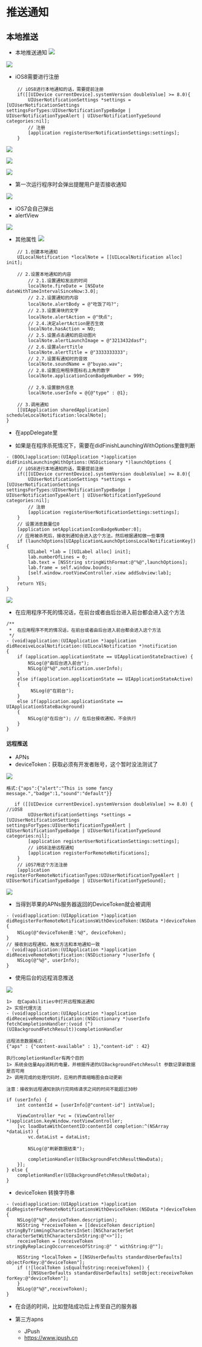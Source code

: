 # 推送通知

## 本地推送

- 本地推送通知
![](/images/Snip20150814_45.png)

![](/images/Snip20150813_28.png)

- iOS8需要进行注册
```objc
    // iOS8进行本地通知的话，需要提前注册
    if([[UIDevice currentDevice].systemVersion doubleValue] >= 8.0){
        UIUserNotificationSettings *settings = [UIUserNotificationSettings settingsForTypes:UIUserNotificationTypeBadge | UIUserNotificationTypeAlert | UIUserNotificationTypeSound categories:nil];
        // 注册
        [application registerUserNotificationSettings:settings];
    }
```
![](/images/Snip20150813_31.png)

![](/images/Snip20150814_43.png)

![](/images/Snip20150814_42.png)

- 第一次运行程序时会弹出提醒用户是否接收通知

![](/images/Snip20150813_27.png)

- iOS7会自己弹出
- alertView

![](/images/Snip20150813_29.png)
- 其他属性
![](/images/Snip20150813_32.png)

```objc
    // 1.创建本地通知
    UILocalNotification *localNote = [[UILocalNotification alloc] init];

    // 2.设置本地通知的内容
        // 2.1.设置通知发出的时间
        localNote.fireDate = [NSDate dateWithTimeIntervalSinceNow:3.0];
        // 2.2.设置通知的内容
        localNote.alertBody = @"吃饭了吗?";
        // 2.3.设置滑块的文字
        localNote.alertAction = @"快点";
        // 2.4.决定alertAction是否生效
        localNote.hasAction = NO;
        // 2.5.设置点击通知的启动图片
        localNote.alertLaunchImage = @"3213432dasf";
        // 2.6.设置alertTitle
        localNote.alertTitle = @"3333333333";
        // 2.7.设置有通知时的音效
        localNote.soundName = @"buyao.wav";
        // 2.8.设置应用程序图标右上角的数字
        localNote.applicationIconBadgeNumber = 999;

        // 2.9.设置额外信息
        localNote.userInfo = @{@"type" : @1};

    // 3.调用通知
    [[UIApplication sharedApplication] scheduleLocalNotification:localNote];
}
```

- 在appDelegate里

- 如果是在程序杀死情况下，需要在didFinishLaunchingWithOptions里做判断

```objc
- (BOOL)application:(UIApplication *)application didFinishLaunchingWithOptions:(NSDictionary *)launchOptions {
    // iOS8进行本地通知的话，需要提前注册
    if([[UIDevice currentDevice].systemVersion doubleValue] >= 8.0){
        UIUserNotificationSettings *settings = [UIUserNotificationSettings settingsForTypes:UIUserNotificationTypeBadge | UIUserNotificationTypeAlert | UIUserNotificationTypeSound categories:nil];
        // 注册
        [application registerUserNotificationSettings:settings];
    }
    // 设置消息数量位0
    [application setApplicationIconBadgeNumber:0];
    // 应用被杀死后，接收到通知会进入这个方法，然后根据通知做一些事情
    if (launchOptions[UIApplicationLaunchOptionsLocalNotificationKey]) {
        UILabel *lab = [[UILabel alloc] init];
        lab.numberOfLines = 0;
        lab.text = [NSString stringWithFormat:@"%@",launchOptions];
        lab.frame = self.window.bounds;
        [self.window.rootViewController.view addSubview:lab];
    }
    return YES;
}
```

![](/images/Snip20150814_44.png)

- 在应用程序不死的情况话，在前台或者由后台进入前台都会进入这个方法

```objc
/**
 *	在应用程序不死的情况话，在前台或者由后台进入前台都会进入这个方法
 */
- (void)application:(UIApplication *)application didReceiveLocalNotification:(UILocalNotification *)notification
{
    if (application.applicationState == UIApplicationStateInactive) {
        NSLog(@"由后台进入前台");
        NSLog(@"%@",notification.userInfo);
    }
    else if(application.applicationState == UIApplicationStateActive)
    {
         NSLog(@"在前台");
    }
    else if(application.applicationState == UIApplicationStateBackground)
    {
        NSLog(@"在后台"); // 在后台接收通知，不会执行
    }
}
```
#### 远程推送

- APNs
- deviceToken：获取必须有开发者账号，这个暂时没法测试了

![](/images/Snip20150814_46.png)

`格式:{"aps":{"alert":"This is some fancy message.","badge":1,"sound":"default"}}`

```objc
   if ([[UIDevice currentDevice].systemVersion doubleValue] >= 8.0) { //iOS8
        UIUserNotificationSettings *settings = [UIUserNotificationSettings settingsForTypes:UIUserNotificationTypeAlert | UIUserNotificationTypeBadge | UIUserNotificationTypeSound categories:nil];
        [application registerUserNotificationSettings:settings];
        // iOS8注册远程通知
        [application registerForRemoteNotifications];
    }
    // iOS7用这个方法注册
    [application registerForRemoteNotificationTypes:UIUserNotificationTypeAlert | UIUserNotificationTypeBadge | UIUserNotificationTypeSound];
```

![](/images/Snip20150813_35.png)

- 当得到苹果的APNs服务器返回的DeviceToken就会被调用

```objc
- (void)application:(UIApplication *)application didRegisterForRemoteNotificationsWithDeviceToken:(NSData *)deviceToken {
    NSLog(@"deviceToken是：%@", deviceToken);
}
// 接收到远程通知，触发方法和本地通知一致
- (void)application:(UIApplication *)application didReceiveRemoteNotification:(NSDictionary *)userInfo {
    NSLog(@"%@", userInfo);
}
```

- 使用后台的远程消息推送

![](/images/Snip20150813_40.png)

```objc
1>	在Capabilities中打开远程推送通知
2> 实现代理方法
- (void)application:(UIApplication *)application didReceiveRemoteNotification:(NSDictionary *)userInfo fetchCompletionHandler:(void (^)(UIBackgroundFetchResult))completionHandler

远程消息数据格式：
{"aps" : {"content-available" : 1},"content-id" : 42}

执行completionHandler有两个目的
1> 系统会估量App消耗的电量，并根据传递的UIBackgroundFetchResult 参数记录新数据是否可用
2> 调用完成的处理代码时，应用的界面缩略图会自动更新

注意：接收到远程通知到执行完网络请求之间的时间不能超过30秒

if (userInfo) {
    int contentId = [userInfo[@"content-id"] intValue];

    ViewController *vc = (ViewController *)application.keyWindow.rootViewController;
    [vc loadDataWithContentID:contentId completion:^(NSArray *dataList) {
        vc.dataList = dataList;

        NSLog(@"刷新数据结束");

        completionHandler(UIBackgroundFetchResultNewData);
    }];
} else {
    completionHandler(UIBackgroundFetchResultNoData);
}
```

- deviceToken 转换字符串

```objc
- (void)application:(UIApplication *)application didRegisterForRemoteNotificationsWithDeviceToken:(NSData *)deviceToken
{
    NSLog(@"%@",deviceToken.description);
    NSString *receiveToken = [[deviceToken description] stringByTrimmingCharactersInSet:[NSCharacterSet characterSetWithCharactersInString:@"<>"]];
    receiveToken = [receiveToken stringByReplacingOccurrencesOfString:@" " withString:@""];
    
    NSString *localToken = [[NSUserDefaults standardUserDefaults] objectForKey:@"deviceToken"];
    if (![localToken isEqualToString:receiveToken]) {
        [[NSUserDefaults standardUserDefaults] setObject:receiveToken forKey:@"deviceToken"];
    }
    NSLog(@"%@",receiveToken);
}
```

- 在合适的时间，比如登陆成功后上传至自己的服务器

- 第三方apns
	- JPush
	- <https://www.jpush.cn>
